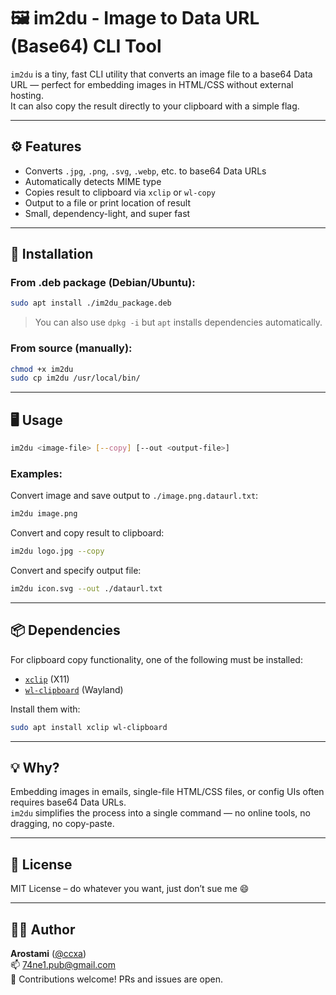 # 🖼️ im2du - Image to Data URL (Base64) CLI Tool

`im2du` is a tiny, fast CLI utility that converts an image file to a base64 Data URL — perfect for embedding images in HTML/CSS without external hosting.  
It can also copy the result directly to your clipboard with a simple flag.

---

## ⚙️ Features

- Converts `.jpg`, `.png`, `.svg`, `.webp`, etc. to base64 Data URLs
- Automatically detects MIME type
- Copies result to clipboard via `xclip` or `wl-copy`
- Output to a file or print location of result
- Small, dependency-light, and super fast

---

## 🚀 Installation

### From .deb package (Debian/Ubuntu):

```bash
sudo apt install ./im2du_package.deb
```

> You can also use `dpkg -i` but `apt` installs dependencies automatically.

### From source (manually):

```bash
chmod +x im2du
sudo cp im2du /usr/local/bin/
```

---

## 🖥️ Usage

```bash
im2du <image-file> [--copy] [--out <output-file>]
```

### Examples:

Convert image and save output to `./image.png.dataurl.txt`:
```bash
im2du image.png
```

Convert and copy result to clipboard:
```bash
im2du logo.jpg --copy
```

Convert and specify output file:
```bash
im2du icon.svg --out ./dataurl.txt
```

---

## 📦 Dependencies

For clipboard copy functionality, one of the following must be installed:

- [`xclip`](https://github.com/astrand/xclip) (X11)
- [`wl-clipboard`](https://github.com/bugaevc/wl-clipboard) (Wayland)

Install them with:

```bash
sudo apt install xclip wl-clipboard
```

---

## 💡 Why?

Embedding images in emails, single-file HTML/CSS files, or config UIs often requires base64 Data URLs.  
`im2du` simplifies the process into a single command — no online tools, no dragging, no copy-paste.

---

## 🪪 License

MIT License – do whatever you want, just don’t sue me 😄

---

## 👨‍💻 Author

**Arostami** ([@ccxa](https://github.com/ccxa))  
📫 74ne1.pub@gmail.com  
💬 Contributions welcome! PRs and issues are open.
